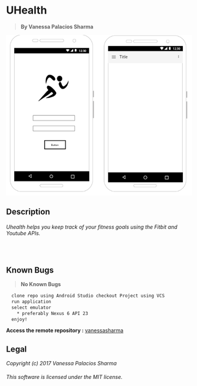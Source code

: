 # UHealth

> **By Vanessa Palacios Sharma**

![screenshot of project running](wf1.png)

## __Description__


###### Uhealth helps you keep track of your fitness goals using the Fitbit and Youtube APIs.

<img/>
<img />
<img  />

## Known Bugs

> **No Known Bugs**


```
  clone repo using Android Studio checkout Project using VCS
  run application
  select emulator
    * preferably Nexus 6 API 23
  enjoy!
  ```



**Access the remote repository :** [vanessasharma](https://github.com/VanessaSharma/UHealth)



Legal
------

_*Copyright (c) 2017 Vanessa Palacios Sharma*_

###### This software is licensed under the MIT license.



